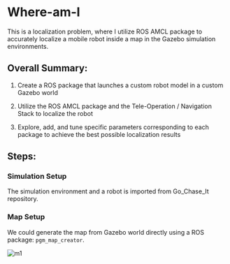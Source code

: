# Where-am-I

This is a localization problem, where I utilize ROS AMCL package to accurately localize a mobile robot inside a map in the Gazebo simulation environments.

## Overall Summary:

1. Create a ROS package that launches a custom robot model in a custom Gazebo world

2. Utilize the ROS AMCL package and the Tele-Operation / Navigation Stack to localize the robot

3. Explore, add, and tune specific parameters corresponding to each package to achieve the best possible localization results

## Steps:

### Simulation Setup

The simulation environment and a robot is imported from Go_Chase_It repository. 


### Map Setup

We could generate the map from Gazebo world directly using a ROS package: `pgm_map_creator`.

![m1](https://user-images.githubusercontent.com/7389485/57892561-37004180-77f4-11e9-90fe-16666d707070.JPG)


